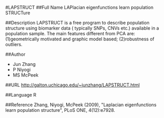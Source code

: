 #LAPSTRUCT
##Full Name
LAPlacian eigenfunctions learn population STRUCTure

##Description
LAPSTRUCT is a free program to describe population structure using biomarker data ( typically SNPs, CNVs etc.) available in a population sample. The main features different from PCA are: (1)geometrically motivated and graphic model based; (2)robustness of outliers.

##Author
* Jun Zhang
* P Niyogi
* MS McPeek

##URL
http://galton.uchicago.edu/~junzhang/LAPSTRUCT.html

##Language
R

##Reference
Zhang, Niyogi, McPeek (2009), "Laplacian eigenfunctions learn population structure", PLoS ONE, 4(12):e7928.

